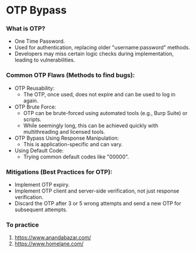 # OTP Bypass
### What is OTP?
 * One Time Password.
 * Used for authentication, replacing older "username:password" methods.
 * Developers may miss certain logic checks during implementation, leading to vulnerabilities.
### Common OTP Flaws (Methods to find bugs):
 * OTP Reusability:
   * The OTP, once used, does not expire and can be used to log in again.
 * OTP Brute Force:
   * OTP can be brute-forced using automated tools (e.g., Burp Suite) or scripts.
   * While seemingly long, this can be achieved quickly with multithreading and licensed tools.
 * OTP Bypass Using Response Manipulation:
   * This is application-specific and can vary.
 * Using Default Code:
   * Trying common default codes like "00000".
### Mitigations (Best Practices for OTP):
 * Implement OTP expiry.
 * Implement OTP client and server-side verification, not just response verification.
 * Discard the OTP after 3 or 5 wrong attempts and send a new OTP for subsequent attempts.
### To practice 
1) https://www.anandabazar.com/
2) https://www.homelane.com/
